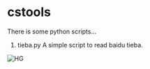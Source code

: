 # cstools
There is some python scripts...
1. tieba.py
   A simple script to  read baidu tieba.

![HG](data:image/svg+xml;base64,PHN2ZyB4bWxucz0iaHR0cDovL3d3dy53My5vcmcvMjAwMC9zdmciIHdpZHRoPSIxMDAiIGhlaWdodD0iMTAwIj4KICA8Y2lyY2xlIGN4PSI1MCIgY3k9IjUwIiByPSI1MCIgZmlsbD0icmVkIj4KICAgIDxjaXJjbGUgY3g9IjUwIiBjeT0iNTAiIGI9IjUwIiAvPgogIDwvc3ZnPgo)
